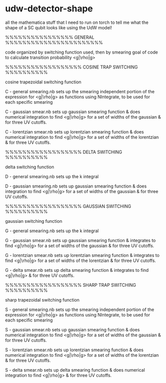 # udw-detector-shape
all the mathematica stuff that I need to run on torch to tell me what the shape of a SC qubit looks like using the UdW model!


%%%%%%%%%%%%%%%% GENERAL %%%%%%%%%%%%%%%%%%%%%%%

code organized by switching function used, then by smearing
goal of code to calculate transition probability <g|\rho|g>


%%%%%%%%%%%%%%%%%% COSINE TRAP SWITCHING %%%%%%%%%%

cosine trapezoidal switching function

C - general smearing.nb
	sets up the smearing independent portion of the expression for <g|\rho|g> as functions using NIntegrate, to be used for each specific smearing

C - gaussian smear.nb
	sets up gaussian smearing function & does numerical integration to find <g|\rho|g> for a set of widths of the gaussian & for three UV cutoffs.

C - lorentzian smear.nb
	sets up lorentzian smearing function & does numerical integration to find <g|\rho|g> for a set of widths of the lorentzian & for three UV cutoffs.



%%%%%%%%%%%%%%%%%% DELTA SWITCHING %%%%%%%%%%

delta switching function

D - general smearing.nb
	sets up the k integral

D - gaussian smearing.nb
	sets up gaussian smearing function & does integration to find <g|\rho|g> for a set of widths of the gaussian & for three UV cutoffs.



%%%%%%%%%%%%%%%%%% GAUSSIAN SWITCHING %%%%%%%%%%

gaussian switching function

G - general smearing.nb
	sets up the k integral

G - gaussian smear.nb
	sets up gaussian smearing function & integrates to find <g|\rho|g> for a set of widths of the gaussian & for three UV cutoffs.

G - lorentzian smear.nb
	sets up lorentzian smearing function & integrates to find <g|\rho|g> for a set of widths of the lorentzian & for three UV cutoffs.

G - delta smear.nb
	sets up delta smearing function & integrates to find <g|\rho|g> & for three UV cutoffs.	


%%%%%%%%%%%%%%%%%% SHARP TRAP SWITCHING %%%%%%%%%%

sharp trapezoidal switching function

S - general smearing.nb
	sets up the smearing independent portion of the expression for <g|\rho|g> as functions using NIntegrate, to be used for each specific smearing

S - gaussian smear.nb
	sets up gaussian smearing function & does numerical integration to find <g|\rho|g> for a set of widths of the gaussian & for three UV cutoffs.

S - lorentzian smear.nb
	sets up lorentzian smearing function & does numerical integration to find <g|\rho|g> for a set of widths of the lorentzian & for three UV cutoffs.

S - delta smear.nb
	sets up delta smearing function & does numerical integration to find <g|\rho|g> & for three UV cutoffs.